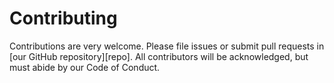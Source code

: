 # Contributing

Contributions are very welcome.
Please file issues or submit pull requests in [our GitHub repository][repo].
All contributors will be acknowledged,
but must abide by our Code of Conduct.
